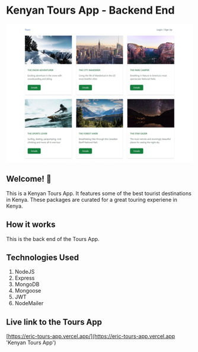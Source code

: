 # Kenyan Tours App - Backend End

![Design preview for the Tours App](./preview.jpg)

## Welcome! 👋

This is a Kenyan Tours App. It features some of the best tourist destinations in Kenya. These packages are curated for a great touring experiene in Kenya.

## How it works

This is the back end of the Tours App.

## Technologies Used

1. NodeJS
2. Express
3. MongoDB
4. Mongoose
5. JWT
6. NodeMailer

## Live link to the Tours App

[https://eric-tours-app.vercel.app/](https://eric-tours-app.vercel.app 'Kenyan Tours App')
